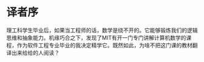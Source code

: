 # 译者序

理工科学生毕业后，如果当工程师的话，数学是绕不开的。它能够锻炼我们的逻辑思维和抽象能力。机缘巧合之下，发现了MIT有开一门专门讲解计算机数学的课程，作为软件工程专业毕业的我决定精学它。既然如此，为啥不把这门课的教材翻译出来给给的人阅读？

